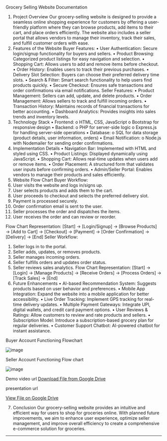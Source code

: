 Grocery Selling Website Documentation
1. Project Overview
Our grocery-selling website is designed to provide a seamless online shopping experience for customers by offering a user-friendly platform where they can browse products, add items to their cart, and place orders efficiently. The website also includes a seller portal that allows vendors to manage their inventory, track their sales, and fulfill customer orders with ease.
2. Features of the Website
Buyer Features:
•	User Authentication: Secure login/signup functionality for buyers and sellers.
•	Product Browsing: Categorized product listings for easy navigation and selection.
•	Shopping Cart: Allows users to add and remove items before checkout.
•	Order History: Enables users to track their previous purchases.
•	Delivery Slot Selection: Buyers can choose their preferred delivery time slots.
•	Search & Filter: Smart search functionality to help users find products quickly.
•	Secure Checkout: Ensures safe transactions and order confirmations via email notifications.
Seller Features:
•	Product Management: Sellers can add, update, and delete products.
•	Order Management: Allows sellers to track and fulfill incoming orders.
•	Transaction History: Maintains records of financial transactions for better accounting.
•	Dashboard Analytics: Provides insights into sales trends and inventory levels.
3. Technology Stack
•	Frontend: 
o	HTML, CSS, JavaScript
o	Bootstrap for responsive design
•	Backend: 
o	PHP for server-side logic
o	Express.js for handling server-side operations
•	Database: 
o	SQL for data storage (product details, user information, orders)
•	Email Notification: 
o	Node.js with Nodemailer for sending order confirmations.
4. Implementation Details
•	Navigation Bar: Implemented with HTML and styled using CSS.
•	Product Listings: Displayed dynamically using JavaScript.
•	Shopping Cart: Allows real-time updates when users add or remove items.
•	Order Placement: A structured form that validates user inputs before confirming orders.
•	Admin/Seller Portal: Enables vendors to manage their products and sales efficiently.
5. Website Flow Chart
Buyer Workflow:
1.	User visits the website and logs in/signs up.
2.	User selects products and adds them to the cart.
3.	User proceeds to checkout and selects the preferred delivery slot.
4.	Payment is processed securely.
5.	Order confirmation email is sent to the user.
6.	Seller processes the order and dispatches the items.
7.	User receives the order and can review or reorder.

Flow Chart Representation:
[Start] → [Login/Signup] → [Browse Products] → [Add to Cart] → [Checkout] → [Payment] → [Order Confirmation] → [Delivery] → [End]
Seller Workflow:
1.	Seller logs in to the portal.
2.	Seller adds, updates, or removes products.
3.	Seller manages incoming orders.
4.	Seller fulfills orders and updates order status.
5.	Seller reviews sales analytics.
Flow Chart Representation:
[Start] → [Login] → [Manage Products] → [Receive Orders] → [Process Orders] → [Track Sales] → [End]
6. Future Enhancements
•	AI-based Recommendation System: Suggests products based on user behavior and preferences.
•	Mobile App Integration: Expand the website into a mobile application for better accessibility.
•	Live Order Tracking: Implement GPS tracking for real-time delivery updates.
•	Multiple Payment Gateways: Integrate UPI, digital wallets, and credit card payment options.
•	User Reviews & Ratings: Allow customers to review and rate products and sellers.
•	Subscription Model: Introduce a subscription-based grocery plan for regular deliveries.
•	Customer Support Chatbot: AI-powered chatbot for instant assistance.



Buyer Account Functioning Flowchart

![image](https://github.com/user-attachments/assets/52596339-b0b3-4457-a8c0-c88f061677fc)


 
Seller Account Functioning Flow chart

 ![image](https://github.com/user-attachments/assets/2a17b74b-5307-4da9-bb6a-a52809ee90fc)


Demo video url 
[Download File from Google Drive](https://drive.google.com/file/d/1GWaOlDz2R2dsf8n_1PKCIeZYYoJci3I6/view?usp=drive_link)

presentation url

[View File on Google Drive](https://drive.google.com/file/d/1GVDv4bsz6bVZ9YJhNNB2xkt_9qgNHFv_/view?usp=drive_link)




7. Conclusion
Our grocery-selling website provides an intuitive and efficient way for users to shop for groceries online. With planned future improvements, we aim to enhance user experience, optimize seller management, and improve overall efficiency to create a comprehensive e-commerce solution for groceries.
________________________________________
 
